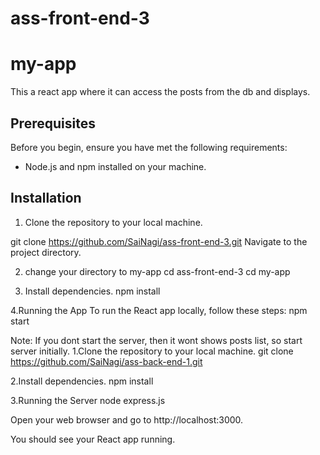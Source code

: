 # ass-front-end-3

# my-app

This a react app where it can access the posts from the db and displays.

## Prerequisites
Before you begin, ensure you have met the following requirements:
- Node.js and npm installed on your machine.

## Installation
1. Clone the repository to your local machine.

git clone https://github.com/SaiNagi/ass-front-end-3.git
Navigate to the project directory.

2. change your directory to my-app
cd ass-front-end-3
cd my-app


4. Install dependencies.
npm install

4.Running the App
To run the React app locally, follow these steps:
npm start

Note: If you dont start the server, then it wont shows posts list, so start server initially.
  1.Clone the repository to your local machine. git clone https://github.com/SaiNagi/ass-back-end-1.git
  
  2.Install dependencies. npm install

  3.Running the Server node express.js
  

Open your web browser and go to http://localhost:3000.

You should see your React app running.
